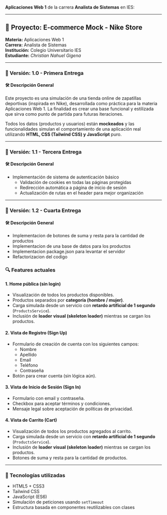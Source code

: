 **Aplicaciones Web 1** de la carrera **Analista de Sistemas** en IES:

---

## 📄 Proyecto: E-commerce Mock - Nike Store

**Materia:** Aplicaciones Web 1  
**Carrera:** Analista de Sistemas  
**Institución:** Colegio Universitario IES  
**Estudiante:** *Christian Nahuel Gigena*  

---

### 🧩 Versión: 1.0 - Primera Entrega

#### 🛠️ Descripción General

Este proyecto es una simulación de una tienda online de zapatillas deportivas (inspirada en Nike), desarrollada como práctica para la materia Aplicaciones Web 1. La finalidad es crear una base funcional y estilizada que sirva como punto de partida para futuras iteraciones.

Todos los datos (productos y usuarios) están **mockeados** y las funcionalidades simulan el comportamiento de una aplicación real utilizando **HTML, CSS (Tailwind CSS) y JavaScript** puro.

---

### 🧩 Versión: 1.1 - Tercera Entrega

#### 🛠️ Descripción General

- Implementación de sistema de autenticación básico
  - Validación de cookies en todas las páginas protegidas
  - Redirección automática a página de inicio de sesión
  - Actualización de rutas en el header para mejor organización

---
### 🧩 Versión: 1.2 - Cuarta Entrega

#### 🛠️ Descripción General

-  Implementacion de botones de suma y resta para la cantidad de productos
-  Implementacion de una base de datos para los productos
-  Implementacion package.json para levantar el servidor
-  Refactorizacion del codigo


### 🔍 Features actuales

#### 1. **Home pública (sin login)**
- Visualización de todos los productos disponibles.
- Productos separados por **categoría (hombre / mujer)**.
- Carga simulada desde un servicio con **retardo artificial de 1 segundo** (`ProductsService`).
- Inclusión de **loader visual (skeleton loader)** mientras se cargan los productos.

#### 2. **Vista de Registro (Sign Up)**
- Formulario de creación de cuenta con los siguientes campos:
  - Nombre
  - Apellido
  - Email
  - Teléfono
  - Contraseña
- Botón para crear cuenta (sin lógica aún).

#### 3. **Vista de Inicio de Sesión (Sign In)**
- Formulario con email y contraseña.
- Checkbox para aceptar términos y condiciones.
- Mensaje legal sobre aceptación de políticas de privacidad.

#### 4. **Vista de Carrito (Cart)**
- Visualización de todos los productos agregados al carrito.
- Carga simulada desde un servicio con **retardo artificial de 1 segundo** (`ProductsService`).
- Inclusión de **loader visual (skeleton loader)** mientras se cargan los productos.
- Botones de suma y resta para la cantidad de productos.

---

### 🧪 Tecnologías utilizadas
- HTML5 + CSS3
- Tailwind CSS
- JavaScript (ES6)
- Simulación de peticiones usando `setTimeout`
- Estructura basada en componentes reutilizables con clases